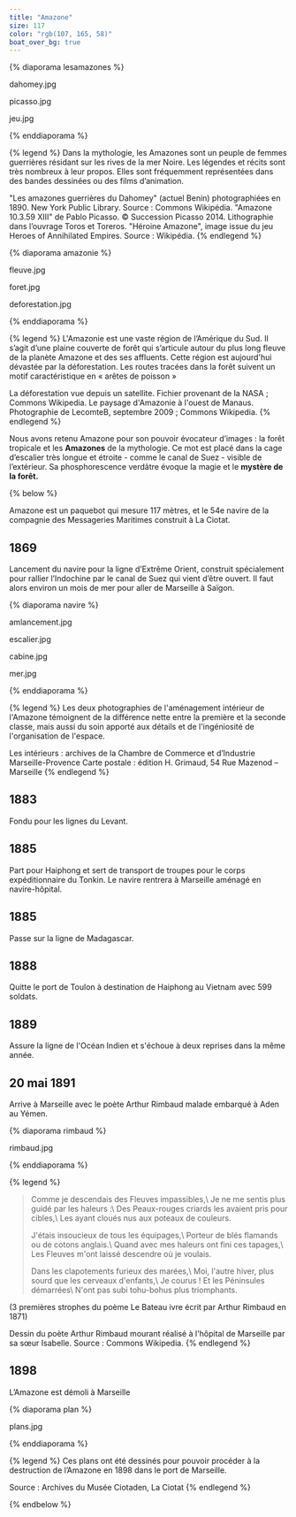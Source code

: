 ```yaml
---
title: "Amazone"
size: 117
color: "rgb(107, 165, 58)"
boat_over_bg: true
---
```


{% diaporama lesamazones %}

dahomey.jpg

picasso.jpg

jeu.jpg

{% enddiaporama %}

{% legend %}
Dans la mythologie, les Amazones sont un peuple de femmes guerrières résidant sur les rives de la mer Noire. Les légendes et récits sont très nombreux à leur propos. Elles sont fréquemment représentées dans des bandes dessinées ou des films d’animation.

"Les amazones guerrières du Dahomey" (actuel Benin) photographiées en 1890. New York Public Library. Source : Commons Wikipédia.
"Amazone 10.3.59 XIII" de Pablo Picasso. © Succession Picasso 2014. Lithographie dans l’ouvrage Toros et Toreros.
"Héroine Amazone", image issue du jeu Heroes of Annihilated Empires. Source : Wikipédia.
{% endlegend %}

{% diaporama amazonie %}

fleuve.jpg

foret.jpg

deforestation.jpg

{% enddiaporama %}

{% legend %}
L'Amazonie est une vaste région de l’Amérique du Sud. Il s’agit d’une plaine couverte de forêt qui s’articule autour du plus long fleuve de la planète Amazone et des ses affluents. Cette région est aujourd'hui dévastée par la déforestation. Les routes tracées dans la forêt suivent un motif caractéristique en « arêtes de poisson »

La déforestation vue depuis un satellite. Fichier provenant de la NASA ; Commons Wikipedia.
Le paysage d'Amazonie à l'ouest de Manaus. Photographie de LecomteB, septembre 2009 ; Commons Wikipedia.
{% endlegend %}


Nous avons retenu Amazone pour son pouvoir évocateur d’images : la forêt tropicale et les **Amazones** de la mythologie. Ce mot est placé dans la cage d’escalier très longue et étroite - comme le canal de Suez - visible de l’extérieur. Sa phosphorescence verdâtre évoque la magie et le **mystère de la forêt.**

{% below %}

Amazone est un paquebot qui mesure 117 mètres, et le 54e navire de la compagnie des Messageries Maritimes construit à La Ciotat.

1869
----
Lancement du navire pour la ligne d’Extrême Orient, construit spécialement pour rallier l’Indochine par le canal de Suez qui vient d’être ouvert. Il faut alors environ un mois de mer pour aller de Marseille à Saïgon.

{% diaporama navire %}

amlancement.jpg

escalier.jpg

cabine.jpg

mer.jpg

{% enddiaporama %}

{% legend %}
Les deux photographies de l'aménagement intérieur de l'Amazone témoignent de la différence nette entre la première et la seconde classe, mais aussi du soin apporté aux détails et de l'ingéniosité de l'organisation de l'espace.

Les intérieurs : archives de la Chambre de Commerce et d’Industrie Marseille-Provence
Carte postale : édition H. Grimaud, 54 Rue Mazenod – Marseille
{% endlegend %}


1883
----

Fondu pour les lignes du Levant.

1885
-----

Part pour Haiphong et sert de transport de troupes pour le corps expéditionnaire du Tonkin. Le navire rentrera à Marseille aménagé en navire-hôpital.

1885
---------

Passe sur la ligne de Madagascar.

1888
---------------

Quitte le port de Toulon à destination de Haiphong au Vietnam avec 599 soldats.

1889
---------------

Assure la ligne de l'Océan Indien et s'échoue à deux reprises dans la même année.

20 mai 1891
------------

Arrive à Marseille avec le poète Arthur Rimbaud malade embarqué à Aden au Yémen.

{% diaporama rimbaud %}

rimbaud.jpg

{% enddiaporama %}

{% legend %}
> Comme je descendais des Fleuves impassibles,\\
> Je ne me sentis plus guidé par les haleurs :\\
> Des Peaux-rouges criards les avaient pris pour cibles,\\
> Les ayant cloués nus aux poteaux de couleurs.
>
> J'étais insoucieux de tous les équipages,\\
> Porteur de blés flamands ou de cotons anglais.\\
> Quand avec mes haleurs ont fini ces tapages,\\
> Les Fleuves m'ont laissé descendre où je voulais.
>
> Dans les clapotements furieux des marées,\\
> Moi, l'autre hiver, plus sourd que les cerveaux d'enfants,\\
> Je courus ! Et les Péninsules démarrées\\
> N'ont pas subi tohu-bohus plus triomphants.

(3 premières strophes du poème Le Bateau ivre écrit par Arthur Rimbaud en 1871)

Dessin du poète Arthur Rimbaud mourant réalisé à l'hôpital de Marseille par sa sœur Isabelle.
Source : Commons Wikipedia.
{% endlegend %}


1898
------------

L’Amazone est démoli à Marseille

{% diaporama plan %}

plans.jpg

{% enddiaporama %}

{% legend %}
Ces plans ont été dessinés pour pouvoir procéder à la destruction de l’Amazone en 1898 dans le port de Marseille.

Source : Archives du Musée Ciotaden, La Ciotat
{% endlegend %}


{% endbelow %}
